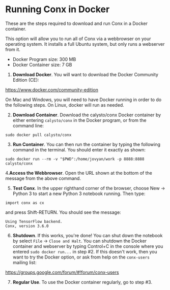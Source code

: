 # Running Conx in Docker

These are the steps required to download and run Conx in a Docker container.

This option will allow you to run all of Conx via a webbrowser on your operating system. It installs a full Ubuntu system, but only runs a webserver from it.

* Docker Program size: 300 MB
* Docker Container size: 7 GB

1. **Download Docker**. You will want to download the Docker Community Edition (CE):

https://www.docker.com/community-edition

On Mac and Windows, you will need to have Docker running in order to do the following steps. On Linux, docker will run as needed.

2. **Download Container**. Download the calysto/conx Docker container by either entering `calysto/conx` in the Docker program, or from the command line:

```
sudo docker pull calysto/conx
```

3. **Run Container**. You can then run the container by typing the following command in the terminal. You should enter it exactly as shown:

```
sudo docker run --rm -v "$PWD":/home/jovyan/work -p 8888:8888 calysto/conx
```

4.**Access the Webbrowser**.  Open the URL shown at the bottom of the message from the above command.

5. **Test Conx**. In the upper righthand corner of the browser, choose New -> Python 3 to start a new Python 3 notebook running. Then type:

```
import conx as cx
```

and press Shift-RETURN. You should see the message:

```
Using TensorFlow backend.
Conx, version 3.6.0
```

6. **Shutdown**. If this works, you're done! You can shut down the notebook by
select `File` -> `Close and Halt`. You can shutdown the Docker container and webserver
by typing Control+C in the console where you entered `sudo docker run...` in step #2.
If this doesn't work, then you want to try the Docker option,
or ask from help on the `conx-users` mailing list:

https://groups.google.com/forum/#!forum/conx-users


7. **Regular Use**. To use the Docker container regularly, go to step #3.
